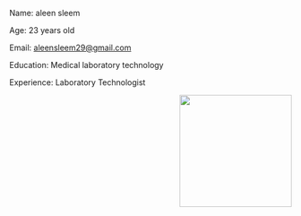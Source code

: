 Name: aleen sleem 

Age: 23 years old 

Email: aleensleem29@gmail.com

Education: Medical laboratory technology 

Experience: Laboratory Technologist 

<img align="right" width="200" height="200" src='file:///home/aleen/Downloads/WhatsApp%20Image%202022-11-28%20at%2010.42.42%20AM.jpeg'>
